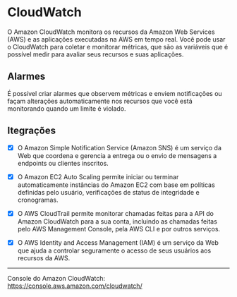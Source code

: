 # CloudWatch

O Amazon CloudWatch monitora os recursos da Amazon Web Services (AWS) e as aplicações executadas na AWS em tempo real. Você pode usar o CloudWatch para coletar e monitorar métricas, que são as variáveis que é possível medir para avaliar seus recursos e suas aplicações.

## Alarmes

É possível criar alarmes que observem métricas e enviem notificações ou façam alterações automaticamente nos recursos que você está monitorando quando um limite é violado.

## Itegrações

- [x] O Amazon Simple Notification Service (Amazon SNS) é um serviço da Web que coordena e gerencia a entrega ou o envio de mensagens a endpoints ou clientes inscritos. 

- [x] O Amazon EC2 Auto Scaling permite iniciar ou terminar automaticamente instâncias do Amazon EC2 com base em políticas definidas pelo usuário, verificações de status de integridade e cronogramas. 

- [x] O AWS CloudTrail permite monitorar chamadas feitas para a API do Amazon CloudWatch para a sua conta, incluindo as chamadas feitas pelo AWS Management Console, pela AWS CLI e por outros serviços. 

- [x] O AWS Identity and Access Management (IAM) é um serviço da Web que ajuda a controlar seguramente o acesso de seus usuários aos recursos da AWS. 

---

Console do Amazon CloudWatch: https://console.aws.amazon.com/cloudwatch/